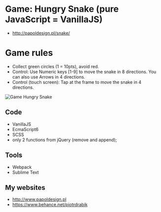 # Game: Hungry Snake (pure JavaScript = VanillaJS)

- http://papoldesign.pl/snake/

# Game rules

- Collect green circles (1 = 10pts), avoid red.
- Control: Use Numeric keys [1-9] to move the snake in 8 directions. You can also use Arrows in 4 directions.
- Control (touch screen): Tap at the frame to move the snake in 4 directions.

![Game Hungry Snake](http://papoldesign.pl/cert/Hungry-snake.jpg)

## Code

- VanillaJS
- EcmaScript6
- SCSS
- only 2 functions from jQuery (remove and append);

## Tools

- Webpack
- Sublime Text

## My websites

- http://www.papoldesign.pl 
- https://www.behance.net/piotrdrabik



